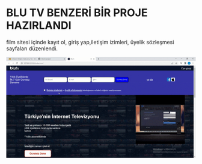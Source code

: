 <h1>BLU TV BENZERİ BİR PROJE HAZIRLANDI</h1>

<p>film sitesi içinde kayıt ol, giriş yap,iletişim izimleri, üyelik sözleşmesi sayfaları düzenlendi.</p>

![](ekran.gif)


